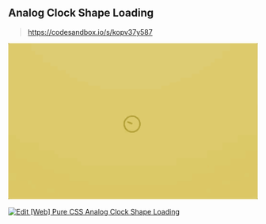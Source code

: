 ## Analog Clock Shape Loading

> https://codesandbox.io/s/kopv37y587

![Edit [Web] Pure CSS Analog Clock Shape Loading](/simple-spinner/images/analog-clock-shape-loading.gif)

[![Edit [Web] Pure CSS Analog Clock Shape Loading](https://codesandbox.io/static/img/play-codesandbox.svg)](https://codesandbox.io/s/kopv37y587)
